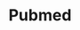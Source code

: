 ---
order: -1
hidden: true
title: Pubmed
link: https://pubmed.ncbi.nlm.nih.gov/?term=cenik+c&sort=date
---